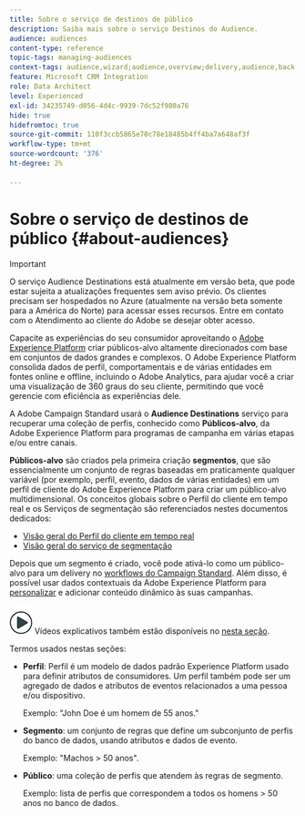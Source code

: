 ```yaml
---
title: Sobre o serviço de destinos de público
description: Saiba mais sobre o serviço Destinos do Audience.
audience: audiences
content-type: reference
topic-tags: managing-audiences
context-tags: audience,wizard;audience,overview;delivery,audience,back
feature: Microsoft CRM Integration
role: Data Architect
level: Experienced
exl-id: 34235749-d056-4d4c-9939-7dc52f980a76
hide: true
hidefromtoc: true
source-git-commit: 110f3ccb5865e70c78e18485b4ff4ba7a648af3f
workflow-type: tm+mt
source-wordcount: '376'
ht-degree: 2%

---
```


# Sobre o serviço de destinos de público {#about-audiences}

>[!IMPORTANT]
>
>O serviço Audience Destinations está atualmente em versão beta, que pode estar sujeita a atualizações frequentes sem aviso prévio. Os clientes precisam ser hospedados no Azure (atualmente na versão beta somente para a América do Norte) para acessar esses recursos. Entre em contato com o Atendimento ao cliente do Adobe se desejar obter acesso.

Capacite as experiências do seu consumidor aproveitando o [Adobe Experience Platform](https://experienceleague.adobe.com/docs/experience-platform/landing/home.html) criar públicos-alvo altamente direcionados com base em conjuntos de dados grandes e complexos. O Adobe Experience Platform consolida dados de perfil, comportamentais e de várias entidades em fontes online e offline, incluindo o Adobe Analytics, para ajudar você a criar uma visualização de 360 graus do seu cliente, permitindo que você gerencie com eficiência as experiências dele.

A Adobe Campaign Standard usará o **Audience Destinations** serviço para recuperar uma coleção de perfis, conhecido como **Públicos-alvo**, da Adobe Experience Platform para programas de campanha em várias etapas e/ou entre canais.

**Públicos-alvo** são criados pela primeira criação **segmentos**, que são essencialmente um conjunto de regras baseadas em praticamente qualquer variável (por exemplo, perfil, evento, dados de várias entidades) em um perfil de cliente do Adobe Experience Platform para criar um público-alvo multidimensional. Os conceitos globais sobre o Perfil do cliente em tempo real e os Serviços de segmentação são referenciados nestes documentos dedicados:

* [Visão geral do Perfil do cliente em tempo real](https://experienceleague.adobe.com/docs/experience-platform/profile/home.html)
* [Visão geral do serviço de segmentação](https://experienceleague.adobe.com/docs/experience-platform/segmentation/home.html)

Depois que um segmento é criado, você pode ativá-lo como um público-alvo para um delivery no [workflows do Campaign Standard](../../integrating/using/aep-targeting-audiences.md). Além disso, é possível usar dados contextuais da Adobe Experience Platform para [personalizar](../../integrating/using/aep-personalizing-campaigns.md) e adicionar conteúdo dinâmico às suas campanhas.

![](assets/do-not-localize/how-to-video.png) Vídeos explicativos também estão disponíveis no [nesta seção](https://experienceleague.adobe.com/docs/campaign-learn/campaign-standard-tutorials/profiles-and-audiences/audience-destinations/audience-destinations-overview.html).

Termos usados nestas seções:

* **Perfil**: Perfil é um modelo de dados padrão Experience Platform usado para definir atributos de consumidores. Um perfil também pode ser um agregado de dados e atributos de eventos relacionados a uma pessoa e/ou dispositivo.

  Exemplo: &quot;John Doe é um homem de 55 anos.&quot;

* **Segmento**: um conjunto de regras que define um subconjunto de perfis do banco de dados, usando atributos e dados de evento.

  Exemplo: &quot;Machos > 50 anos&quot;.

* **Público**: uma coleção de perfis que atendem às regras de segmento.

  Exemplo: lista de perfis que correspondem a todos os homens > 50 anos no banco de dados.
